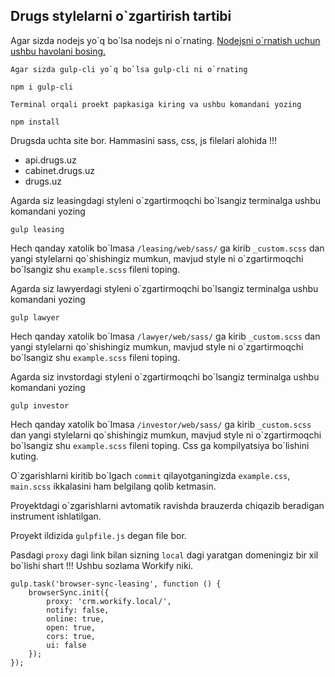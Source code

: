 ## Drugs stylelarni o`zgartirish tartibi

Agar sizda nodejs yo\`q bo\`lsa nodejs ni o\`rnating. [Nodejsni o`rnatish uchun ushbu havolani bosing.](https://nodejs.org/en/)
 
````
Agar sizda gulp-cli yo`q bo`lsa gulp-cli ni o`rnating

npm i gulp-cli
````

````
Terminal orqali proekt papkasiga kiring va ushbu komandani yozing

npm install
````

Drugsda uchta site bor. Hammasini sass, css, js filelari alohida !!!

- api.drugs.uz
- cabinet.drugs.uz 
- drugs.uz

Agarda siz leasingdagi styleni o\`zgartirmoqchi bo\`lsangiz terminalga ushbu komandani yozing

````
gulp leasing
````

Hech qanday xatolik bo\`lmasa `/leasing/web/sass/` ga kirib `_custom.scss` dan yangi stylelarni qo\`shishingiz mumkun, mavjud style ni o\`zgartirmoqchi bo\`lsangiz shu `example.scss` fileni toping.

Agarda siz lawyerdagi styleni o\`zgartirmoqchi bo\`lsangiz terminalga ushbu komandani yozing

````
gulp lawyer
````

Hech qanday xatolik bo\`lmasa `/lawyer/web/sass/` ga kirib `_custom.scss` dan yangi stylelarni qo\`shishingiz mumkun, mavjud style ni o\`zgartirmoqchi bo\`lsangiz shu `example.scss` fileni toping.

Agarda siz invstordagi styleni o\`zgartirmoqchi bo\`lsangiz terminalga ushbu komandani yozing

````
gulp investor
````

Hech qanday xatolik bo\`lmasa `/investor/web/sass/` ga kirib `_custom.scss` dan yangi stylelarni qo\`shishingiz mumkun, mavjud style ni o\`zgartirmoqchi bo\`lsangiz shu `example.scss` fileni toping. Css ga kompilyatsiya bo\`lishini kuting.

O\`zgarishlarni kiritib bo\`lgach `commit` qilayotganingizda `example.css`, `main.scss` ikkalasini ham belgilang qolib ketmasin. 

Proyektdagi o\`zgarishlarni avtomatik ravishda brauzerda chiqazib beradigan instrument ishlatilgan.

Proyekt ildizida `gulpfile.js` degan file bor.

Pasdagi `proxy` dagi link bilan sizning `local` dagi yaratgan domeningiz bir xil bo\`lishi shart !!! Ushbu sozlama Workify niki.

````
gulp.task('browser-sync-leasing', function () {
    browserSync.init({
        proxy: 'crm.workify.local/',
        notify: false,
        online: true,
        open: true,
        cors: true,
        ui: false
    });
});
````
